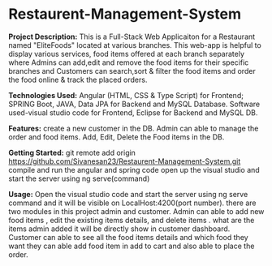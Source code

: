 # Restaurent-Management-System

**Project Description:**
  This is a Full-Stack Web Applicaiton for a Restaurant named "EliteFoods" located at various branches. This web-app is helpful to display various services, food items offered at each branch separately where Admins can add,edit and remove the food items for their specific branches and Customers can search,sort & filter the food items and order the food online & track the placed orders.
  
**Technologies Used:** 
    Angular (HTML, CSS & Type Script) for Frontend; 
    SPRING Boot, JAVA, Data JPA for Backend and MySQL Database. 
    Software used-visual studio code for Frontend, Eclipse for Backend and MySQL DB.
  
**Features:**
    create a new customer in the DB.
    Admin can able to manage the order and food items.
    Add, Edit, Delete the Food items in the DB.
    
    
**Getting Started:**
     git remote add origin https://github.com/Sivanesan23/Restaurent-Management-System.git
     compile and run the angular and spring code
     open up the visual studio and start the server using ng serve(command)
        
**Usage:**
    Open the visual studio code and start the server using ng serve command and it will be visible on LocalHost:4200(port number). there are two modules in this project admin and customer.
    Admin can able to add new food items , edit the existing items details, and delete items . what are the items admin added it will be directly show in customer dashboard.
    Customer can able to see all the food items details and which food they want they can able add food item in add to cart and also able to place the order.
